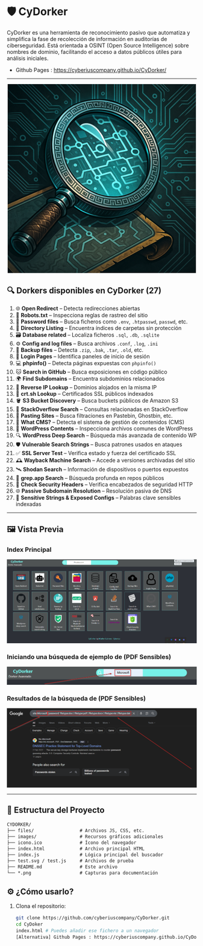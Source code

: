 # 🛡️ CyDorker

CyDorker es una herramienta de reconocimiento pasivo que automatiza y simplifica la fase de recolección de información en auditorías de ciberseguridad. Está orientada a OSINT (Open Source Intelligence) sobre nombres de dominio, facilitando el acceso a datos públicos útiles para análisis iniciales.

- Github Pages : https://cyberiuscompany.github.io/CyDorker/

---

<p align="center">
  <img src="icono.png" alt="Banner" width="500"/>
</p

---

## 🔍 Dorkers disponibles en CyDorker (27)

1. 🌐 **Open Redirect** – Detecta redirecciones abiertas
2. 🤖 **Robots.txt** – Inspecciona reglas de rastreo del sitio
3. 🔑 **Password files** – Busca ficheros como `.env`, `.htpasswd`, `passwd`, etc.
4. 📂 **Directory Listing** – Encuentra índices de carpetas sin protección
5. 🗃️ **Database related** – Localiza ficheros `.sql`, `.db`, `.sqlite`
6. ⚙️ **Config and log files** – Busca archivos `.conf`, `.log`, `.ini`
7. 💾 **Backup files** – Detecta `.zip`, `.bak`, `.tar`, `.old`, etc.
8. 🔐 **Login Pages** – Identifica paneles de inicio de sesión
9. 💻 **phpinfo()** – Detecta páginas expuestas con `phpinfo()`
10. 🐱 **Search in GitHub** – Busca exposiciones en código público
11. 🌍 **Find Subdomains** – Encuentra subdominios relacionados
12. 🔁 **Reverse IP Lookup** – Dominios alojados en la misma IP
13. 📜 **crt.sh Lookup** – Certificados SSL públicos indexados
14. 🪣 **S3 Bucket Discovery** – Busca buckets públicos de Amazon S3
15. 💬 **StackOverflow Search** – Consultas relacionadas en StackOverflow
16. 📄 **Pasting Sites** – Busca filtraciones en Pastebin, Ghostbin, etc.
17. 🧩 **What CMS?** – Detecta el sistema de gestión de contenidos (CMS)
18. 📝 **WordPress Contents** – Inspecciona archivos comunes de WordPress
19. 🔍 **WordPress Deep Search** – Búsqueda más avanzada de contenido WP
20. 🛡️ **Vulnerable Search Strings** – Busca patrones usados en ataques
21. ✅ **SSL Server Test** – Verifica estado y fuerza del certificado SSL
22. 🕰️ **Wayback Machine Search** – Accede a versiones archivadas del sitio
23. 🛰️ **Shodan Search** – Información de dispositivos o puertos expuestos
24. 🧠 **grep.app Search** – Búsqueda profunda en repos públicos
25. 🛑 **Check Security Headers** – Verifica encabezados de seguridad HTTP
26. 🌐 **Passive Subdomain Resolution** – Resolución pasiva de DNS
27. 🧾 **Sensitive Strings & Exposed Configs** – Palabras clave sensibles indexadas

---

## 🖼️ Vista Previa

### Index Principal
![index](./index.png)

### Iniciando una búsqueda de ejemplo de (PDF Sensibles)
![Iniciando Búsqueda](./Iniciando%20Busqueda.png)

### Resultados de la búsqueda de (PDF Sensibles)
![Resultado de la Búsqueda](./Resultado%20Busqueda.png)

---

## 🧩 Estructura del Proyecto

```plaintext
CYDORKER/
├── files/                 # Archivos JS, CSS, etc.
├── images/                # Recursos gráficos adicionales
├── icono.ico              # Ícono del navegador
├── index.html             # Archivo principal HTML
├── index.js               # Lógica principal del buscador
├── test.svg / test.js     # Archivos de prueba
├── README.md              # Este archivo
└── *.png                  # Capturas para documentación
```

## ⚙️ ¿Cómo usarlo?

1. Clona el repositorio:
   ```bash
   git clone https://github.com/cyberiuscompany/CyDorker.git
   cd CyDoker
   index.html # Puedes añadir ese fichero a un navegador
   [Alternativa] Github Pages : https://cyberiuscompany.github.io/CyDorker/
    ```
